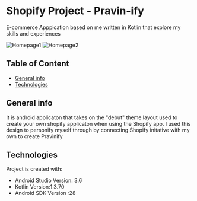 # Shopify Project - Pravin-ify

 E-commerce Apppication based on me  written in Kotlin that explore my skills and experiences
 
 ![Homepage1](https://user-images.githubusercontent.com/28534904/82093773-c4a59400-96c9-11ea-9784-5abd76d995d0.png)
 ![Homepage2](https://user-images.githubusercontent.com/28534904/82093873-f3236f00-96c9-11ea-8c2b-c10d96694d41.png)
 
## Table of Content
* [General info](#general-info)
* [Technologies](#technologies)


## General info
It is android applicaton that takes on the "debut" theme layout used to create your own shopify applicaton when using the Shopify app. 
I used this design to personify myself through by connecting Shopify initative with my own to create Pravinify 
	
## Technologies
Project is created with:
* Android Studio Version: 3.6
* Kotlin Version:1.3.70
* Android SDK Version :28

